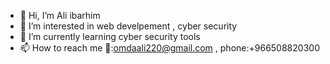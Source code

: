 - 👋 Hi, I’m Ali ibarhim 
- 👀 I’m interested in web develpement , cyber security
- 🌱 I’m currently learning cyber security tools
- 📫 How to reach me 📧:omdaali220@gmail.com , phone:+966508820300


